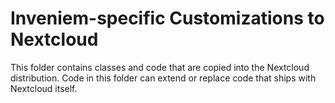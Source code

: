 # Inveniem-specific Customizations to Nextcloud
This folder contains classes and code that are copied into the Nextcloud 
distribution. Code in this folder can extend or replace code that ships with
Nextcloud itself.
